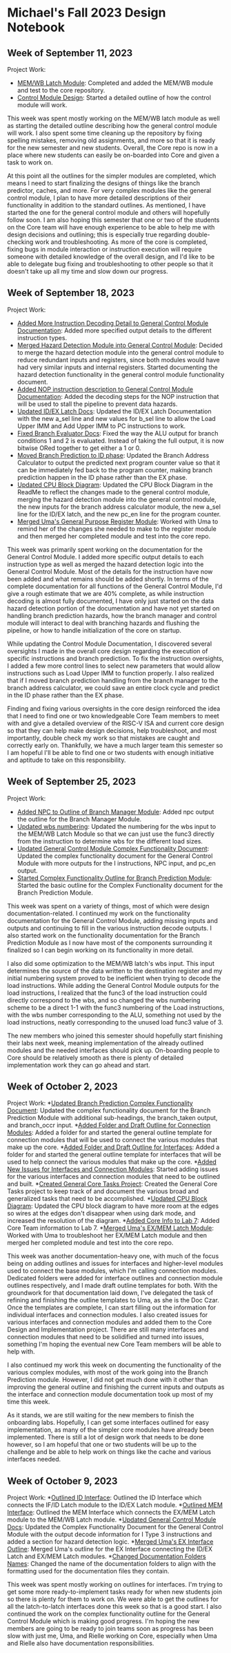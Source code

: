 # Michael's Fall 2023 Design Notebook

## Week of September 11, 2023

Project Work:
* [MEM/WB Latch Module](https://github.com/NYU-Processor-Design/nyu-core/pull/49): Completed and added the MEM/WB module and test to the core repository.
* [Control Module Design](https://github.com/NYU-Processor-Design/nyu-core/actions/runs/6114327406): Started a detailed outline of how the control module will work.
  
This week was spent mostly working on the MEM/WB latch module as well as starting the detailed outline describing how the general control module will work. I also spent some time cleaning up the repository by fixing spelling mistakes, removing old assignments, and more so that it is ready for the new semester and new students. Overall, the Core repo is now in a place where new students can easily be on-boarded into Core and given a task to work on.

At this point all the outlines for the simpler modules are completed, which means I need to start finalizing the designs of things like the branch predictor, caches, and more. For very complex modules like the general control module, I plan to have more detailed descriptions of their functionality in addition to the standard outlines. As mentioned, I have started the one for the general control module and others will hopefully follow soon. I am also hoping this semester that one or two of the students on the Core team will have enough experience to be able to help me with design decisions and outlining; this is especially true regarding double-checking work and troubleshooting. As more of the core is completed, fixing bugs in module interaction or instruction execution will require someone with detailed knowledge of the overall design, and I'd like to be able to delegate bug fixing and troubleshooting to other people so that it doesn't take up all my time and slow down our progress.

## Week of September 18, 2023

Project Work:
* [Added More Instruction Decoding Detail to General Control Module Documentation](https://github.com/NYU-Processor-Design/nyu-core/commit/210827f956ca855883031ee3402a26ae4708033e): Added more specified output details to the different instruction types.
* [Merged Hazard Detection Module into General Control Module](https://github.com/NYU-Processor-Design/nyu-core/commit/4e8ccf7310ae49454d8b36c4377737d8aab21523): Decided to merge the hazard detection module into the general control module to reduce redundant inputs and registers, since both modules would have had very similar inputs and internal registers. Started documenting the hazard detection functionality in the general control module functionality document.
* [Added NOP instruction description to General Control Module Documentation](https://github.com/NYU-Processor-Design/nyu-core/commit/bce8dd3e52b0774d6eb3f71852de27794c9c350d): Added the decoding steps for the NOP instruction that will be used to stall the pipeline to prevent data hazards.
* [Updated ID/EX Latch Docs](https://github.com/NYU-Processor-Design/nyu-core/commit/1c681230fc072e42237b54ab1ce0131fedf96714): Updated the ID/EX Latch Documentation with the new a_sel line and new values for b_sel line to allow the Load Upper IMM and Add Upper IMM to PC instructions to work.
* [Fixed Branch Evaluator Docs](https://github.com/NYU-Processor-Design/nyu-core/commit/7443972dffcd0d2548776b7edbf27b8c1a1f37e5): Fixed the way the ALU output for branch conditions 1 and 2 is evaluated. Instead of taking the full output, it is now bitwise ORed together to get either a 1 or 0.
* [Moved Branch Prediction to ID phase](https://github.com/NYU-Processor-Design/nyu-core/commit/c24b757b02da6a75e164b53b0e338213eb02f5fc): Updated the Branch Address Calculator to output the predicted next program counter value so that it can be immediately fed back to the program counter, making branch prediction happen in the ID phase rather than the EX phase.
* [Updated CPU Block Diagram](https://github.com/NYU-Processor-Design/nyu-core/commit/c09d756adda8aac37d928cf1a273eb772b7df26f): Updated the CPU Block Diagram in the ReadMe to reflect the changes made to the general control module, merging the hazard detection module into the general control module, the new inputs for the branch address calculator module, the new a_sel line for the ID/EX latch, and the new pc_en line for the program counter.
* [Merged Uma's General Purpose Register Module](https://github.com/NYU-Processor-Design/nyu-core/pull/51): Worked with Uma to remind her of the changes she needed to make to the register module and then merged her completed module and test into the core repo.

This week was primarily spent working on the documentation for the General Control Module. I added more specific output details to each instruction type as well as merged the hazard detection logic into the General Control Module. Most of the details for the instruction have now been added and what remains should be added shortly. In terms of the complete documentation for all functions of the General Control Module, I'd give a rough estimate that we are 40% complete, as while instruction decoding is almost fully documented, I have only just started on the data hazard detection portion of the documentation and have not yet started on handling branch prediction hazards, how the branch manager and control module will interact to deal with branching hazards and flushing the pipeline, or how to handle initialization of the core on startup.

While updating the Control Module Documentation, I discovered several oversights I made in the overall core design regarding the execution of specific instructions and branch prediction. To fix the instruction oversights, I added a few more control lines to select new parameters that would allow instructions such as Load Upper IMM to function properly. I also realized that if I moved branch prediction handling from the branch manager to the branch address calculator, we could save an entire clock cycle and predict in the ID phase rather than the EX phase.

Finding and fixing various oversights in the core design reinforced the idea that I need to find one or two knowledgeable Core Team members to meet with and give a detailed overview of the RISC-V ISA and current core design so that they can help make design decisions, help troubleshoot, and most importantly, double check my work so that mistakes are caught and correctly early on. Thankfully, we have a much larger team this semester so I am hopeful I'll be able to find one or two students with enough initiative and aptitude to take on this responsibility.

## Week of September 25, 2023

Project Work:
* [Added NPC to Outline of Branch Manager Module](https://github.com/NYU-Processor-Design/nyu-core/commit/206c04fbb02cfed3a17b0fa593118dc4f3337808): Added npc output the outline for the Branch Manager Module.
* [Updated wbs numbering](https://github.com/NYU-Processor-Design/nyu-core/commit/60bbc415a163fbafc49267efe5393c17ea06f409): Updated the numbering for the wbs input to the MEM/WB Latch Module so that we can just use the func3 directly from the instruction to determine wbs for the different load sizes.
* [Updated General Control Module Complex Functionality Document](https://github.com/NYU-Processor-Design/nyu-core/commit/ca0599d3d4bd9e80b6fcb318fa7281c9ff4da2fc): Updated the complex functionality document for the General Control Module with more outputs for the I instructions, NPC input, and pc_en output.
* [Started Complex Functionality Outline for Branch Prediction Module](https://github.com/NYU-Processor-Design/nyu-core/commit/69236c1b072599031cd8495b9cc3a82ba3971fb7): Started the basic outline for the Complex Functionality document for the Branch Prediction Module.

This week was spent on a variety of things, most of which were design documentation-related. I continued my work on the functionality documentation for the General Control Module, adding missing inputs and outputs and continuing to fill in the various instruction decode outputs. I also started work on the functionality documentation for the Branch Prediction Module as I now have most of the components surrounding it finalized so I can begin working on its functionality in more detail. 

I also did some optimization to the MEM/WB latch's wbs input. This input determines the source of the data written to the destination register and my initial numbering system proved to be inefficient when trying to decode the load instructions. While adding the General Control Module outputs for the load instructions, I realized that the func3 of the load instruction could directly correspond to the wbs, and so changed the wbs numbering scheme to be a direct 1-1 with the func3 numbering of the Load instructions, with the wbs number corresponding to the ALU, something not used by the load instructions, neatly corresponding to the unused load func3 value of 3.

The new members who joined this semester should hopefully start finishing their labs next week, meaning implementation of the already outlined modules and the needed interfaces should pick up. On-boarding people to Core should be relatively smooth as there is plenty of detailed implementation work they can go ahead and start.

## Week of October 2, 2023

Project Work:
*[Updated Branch Prediction Complex Functionality Document](https://github.com/NYU-Processor-Design/nyu-core/pull/55): Updated the complex functionality document for the Branch Prediction Module with additional sub-headings, the branch_taken output, and branch_occr input.
*[Added Folder and Draft Outline for Connection Modules](https://github.com/NYU-Processor-Design/nyu-core/actions/runs/6422913955): Added a folder for and started the general outline template for connection modules that will be used to connect the various modules that make up the core.
*[Added Folder and Draft Outline for Interfaces](https://github.com/NYU-Processor-Design/nyu-core/actions/runs/6422608689): Added a folder for and started the general outline template for interfaces that will be used to help connect the various modules that make up the core.
*[Added New Issues for Interfaces and Connection Modules](https://github.com/NYU-Processor-Design/nyu-core/issues): Started adding issues for the various interfaces and connection modules that need to be outlined and built.
*[Created General Core Tasks Project](https://github.com/orgs/NYU-Processor-Design/projects/7): Created the General Core Tasks project to keep track of and document the various broad and generalized tasks that need to be accomplished.
*[Updated CPU Block Diagram](https://github.com/NYU-Processor-Design/nyu-core/actions/runs/6423458944): Updated the CPU block diagram to have more room at the edges so wires at the edges don't disappear when using dark mode, and increased the resolution of the diagram.
*[Added Core Info to Lab 7](https://github.com/NYU-Processor-Design/nyu-processor-design.github.io/commit/0ccb3da1afc759244c9b01bf0e3a871d25b0c5e7): Added Core Team information to Lab 7.
*[Merged Uma's EX/MEM Latch Module](https://github.com/NYU-Processor-Design/nyu-core/actions/runs/6426252161): Worked with Uma to troubleshoot her EX/MEM Latch module and then merged her completed module and test into the core repo.

This week was another documentation-heavy one, with much of the focus being on adding outlines and issues for interfaces and higher-level modules used to connect the base modules, which I'm calling connection modules. Dedicated folders were added for interface outlines and connection module outlines respectively, and I made draft outline templates for both. With the groundwork for that documentation laid down, I've delegated the task of refining and finishing the outline templates to Uma, as she is the Doc Czar. Once the templates are complete, I can start filling out the information for individual interfaces and connection modules. I also created issues for various interfaces and connection modules and added them to the Core Design and Implementation project. There are still many interfaces and connection modules that need to be solidified and turned into issues, something I'm hoping the eventual new Core Team members will be able to help with.

I also continued my work this week on documenting the functionality of the various complex modules, with most of the work going into the Branch Prediction module. However, I did not get much done with it other than improving the general outline and finishing the current inputs and outputs as the interface and connection module documentation took up most of my time this week.

As it stands, we are still waiting for the new members to finish the onboarding labs. Hopefully, I can get some interfaces outlined for easy implementation, as many of the simpler core modules have already been implemented. There is still a lot of design work that needs to be done however, so I am hopeful that one or two students will be up to the challenge and be able to help work on things like the cache and various interfaces needed.

## Week of October 9, 2023

Project Work:
*[Outlined ID Interface](https://github.com/NYU-Processor-Design/nyu-core/pull/84): Outlined the ID Interface which connects the IF/ID Latch module to the ID/EX Latch module.
*[Outlined MEM Interface](https://github.com/NYU-Processor-Design/nyu-core/pull/87): Outlined the MEM Interface which connects the EX/MEM Latch module to the MEM/WB Latch module.
*[Updated General Control Module Docs](https://github.com/NYU-Processor-Design/nyu-core/pull/86): Updated the Complex Functionality Document for the General Control Module with the output decode information for I Type 3 instructions and added a section for hazard detection logic.
*[Merged Uma's EX Interface Outline](https://github.com/NYU-Processor-Design/nyu-core/pull/85): Merged Uma's outline for the EX Interface connecting the ID/EX Latch and EX/MEM Latch modules.
*[Changed Documentation Folders Names](https://github.com/NYU-Processor-Design/nyu-core/pull/89): Changed the name of the documentation folders to align with the formatting used for the documentation files they contain.

This week was spent mostly working on outlines for interfaces. I'm trying to get some more ready-to-implement tasks ready for when new students join so there is plenty for them to work on. We were able to get the outlines for all the latch-to-latch interfaces done this week so that is a good start. I also continued the work on the complex functionality outline for the General Control Module which is making good progress. I'm hoping the new members are going to be ready to join teams soon as progress has been slow with just me, Uma, and Rielle working on Core, especially when Uma and Rielle also have documentation responsibilities.


